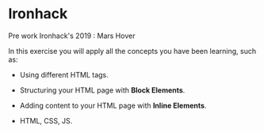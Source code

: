 # Ironhack
Pre work Ironhack's 2019 : Mars Hover

In this exercise you will apply all the concepts you have been learning, such as:

- Using different HTML tags.
- Structuring your HTML page with **Block Elements**.
- Adding content to your HTML page with **Inline Elements**.

- HTML, CSS, JS.
